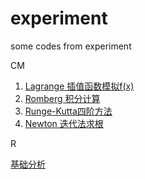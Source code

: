 ﻿# experiment
some codes from experiment


CM
<ol>
<li>
<a href="./Computational%20Methods/Lagrange.cpp">
Lagrange 插值函数模拟f(x)</a>
</li>
<li>
<a href="./Computational%20Methods/Romberg.cpp">
Romberg 积分计算</a>
</li>
<li>
<a href="./Computational%20Methods/Runge-Kutta_4.cpp">
Runge-Kutta四阶方法</a>
</li>
<li>
<a href="./Computational%20Methods/Newton.cpp">
Newton 迭代法求根</a>
</li>
</ol>


R

[基础分析](./R)

